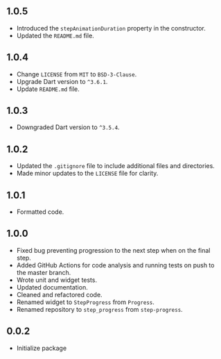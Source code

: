 ## 1.0.5

* Introduced the `stepAnimationDuration` property in the constructor.
* Updated the `README.md` file.

## 1.0.4

* Change `LICENSE` from `MIT` to `BSD-3-Clause`.
* Upgrade Dart version to `^3.6.1`.
* Update `README.md` file.

## 1.0.3

* Downgraded Dart version to `^3.5.4`.

## 1.0.2
* Updated the `.gitignore` file to include additional files and directories.
* Made minor updates to the `LICENSE` file for clarity.


## 1.0.1

* Formatted code.

## 1.0.0

* Fixed bug preventing progression to the next step when on the final step.
* Added GitHub Actions for code analysis and running tests on push to the master branch.
* Wrote unit and widget tests.
* Updated documentation.
* Cleaned and refactored code.
* Renamed widget to `StepProgress` from `Progress`.
* Renamed repository to `step_progress` from `step-progress`.

## 0.0.2

* Initialize package
